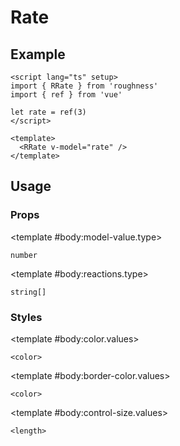 <script lang="ts" setup>
import { RDetails, RRate, RTable } from 'roughness'
import { ref } from 'vue'

let rate = ref(3)
</script>

# Rate

## Example

<RDetails>
  <template #summary>Show Code</template>

```vue
<script lang="ts" setup>
import { RRate } from 'roughness'
import { ref } from 'vue'

let rate = ref(3)
</script>

<template>
  <RRate v-model="rate" />
</template>
```

</RDetails>

<RRate v-model="rate" />

## Usage

### Props

<RSpace overflow>
<RTable
  :columns="['name', 'type', 'default', 'description']"
  :rows="['model-value', 'reactions']"
>
  <template #body:*.name="{ row }">{{ row }}</template>

  <template #body:model-value.type>

  `number`

  </template>
  <template #body:model-value.default>
    <RText type="error">Required</RText>
  </template>
  <template #body:model-value.description>
    Value of the rate.
  </template>

  <template #body:reactions.type>

  `string[]`

  </template>
  <template #body:reactions.default>

  `['hover-at', 'focus-within', 'active']`

  </template>
  <template #body:reactions.description>

  States that trigger graphics redrawing.

  See [Reactions](/guide/theme#reactions).

  </template>
</RTable>
</RSpace>

### Styles

<RSpace overflow>
<RTable
  :columns="['name', 'values', 'default', 'description']"
  :rows="['color', 'border-color', 'control-size']"
>
  <template #body:*.name="{ row }">--r-rate-{{ row }}</template>

  <template #body:color.values>

  `<color>`

  </template>
  <template #body:color.default>

  `var(--r-common-primary-color)`

  </template>
  <template #body:color.description>
    Color of the rate control when active.
  </template>

  <template #body:border-color.values>

  `<color>`

  </template>
  <template #body:border-color.default>

  `var(--r-common-text-color)`

  </template>
  <template #body:border-color.description>
    Color of the rate control border.
  </template>

  <template #body:control-size.values>

  `<length>`

  </template>
  <template #body:control-size.default>

  `var(--r-common-line-height)`

  </template>
  <template #body:control-size.description>
    Size of the rate control.
  </template>
</RTable>
</RSpace>
